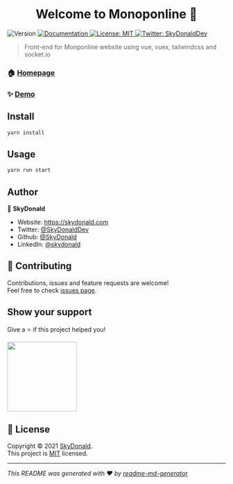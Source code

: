 <h1 align="center">Welcome to Monoponline 👋</h1>
<p>
  <img alt="Version" src="https://img.shields.io/badge/version-0.1.0-blue.svg?cacheSeconds=2592000" />
  <a href="https://github.com/Monoponline/server/wiki" target="_blank">
    <img alt="Documentation" src="https://img.shields.io/badge/documentation-yes-brightgreen.svg" />
  </a>
  <a href="https://github.com/Monoponline/server/blob/main/LICENSE" target="_blank">
    <img alt="License: MIT" src="https://img.shields.io/badge/License-MIT-yellow.svg" />
  </a>
  <a href="https://twitter.com/SkyDonaldDev" target="_blank">
    <img alt="Twitter: SkyDonaldDev" src="https://img.shields.io/twitter/follow/SkyDonaldDev.svg?style=social" />
  </a>
</p>

> Front-end for Monponline website using vue, vuex, tailwindcss and socket.io

### 🏠 [Homepage](https://github.com/Monoponline)

### ✨ [Demo](https://monoponline.skydonald.com)

## Install

```sh
yarn install
```

## Usage

```sh
yarn run start
```

## Author

👤 **SkyDonald**

* Website: https://skydonald.com
* Twitter: [@SkyDonaldDev](https://twitter.com/SkyDonaldDev)
* Github: [@SkyDonald](https://github.com/SkyDonald)
* LinkedIn: [@skydonald](https://linkedin.com/in/skydonald)

## 🤝 Contributing

Contributions, issues and feature requests are welcome!<br />Feel free to check [issues page](https://github.com/Monoponline/client/issues).

## Show your support

Give a ⭐️ if this project helped you!

<a href="https://www.patreon.com/skydonald">
  <img src="https://c5.patreon.com/external/logo/become_a_patron_button@2x.png" width="160">
</a>

## 📝 License

Copyright © 2021 [SkyDonald](https://github.com/SkyDonald).<br />
This project is [MIT](https://github.com/Monoponline/client/blob/main/LICENSE) licensed.

***
_This README was generated with ❤️ by [readme-md-generator](https://github.com/kefranabg/readme-md-generator)_